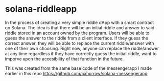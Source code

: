 # solana-riddleapp

In the process of creating a very simple riddle dApp with a smart contract on Solana. The idea is that there will be an initial riddle and answer to said riddle stored in an account owned by the program.
Users will be able to guess the answer to the riddle from a client interface. If they guess the correct answer, they will be able to replace the current riddle/answer with one of their own choosing.
Right now, anyone can replace the riddle/answer at any time regardless if they have correctly guess the initial riddle, want to imporve upon the accesibility of that function in the future.

This was created from the same base code of the messengerapp I made earlier in this repo https://github.com/ixmorrow/solana-messengerapp
